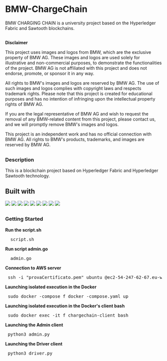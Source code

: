 # BMW-ChargeChain

BMW CHARGING CHAIN is a university project based on the Hyperledger Fabric and Sawtooth blockchains.

##

**Disclaimer**

This project uses images and logos from BMW, which are the exclusive property of BMW AG. These images and logos are used solely for illustrative and non-commercial purposes, to demonstrate the functionalities of the project. BMW AG is not affiliated with this project and does not endorse, promote, or sponsor it in any way.

All rights to BMW's images and logos are reserved by BMW AG. The use of such images and logos complies with copyright laws and respects trademark rights. Please note that this project is created for educational purposes and has no intention of infringing upon the intellectual property rights of BMW AG.

If you are the legal representative of BMW AG and wish to request the removal of any BMW-related content from this project, please contact us, and we will promptly remove BMW's images and logos.

This project is an independent work and has no official connection with BMW AG. All rights to BMW's products, trademarks, and images are reserved by BMW AG.

##
### Description

This is a blockchain project based on Hyperledger Fabric and Hyperledger Sawtooth technology.


##
## Built with

<img src="https://img.shields.io/badge/hyperledger-2F3134?style=for-the-badge&logo=hyperledger&logoColor=white" />
<img src="https://img.shields.io/badge/Python-FFD43B?style=for-the-badge&logo=python&logoColor=blue" /> 
<img src="https://img.shields.io/badge/Flask-000000?style=for-the-badge&logo=flask&logoColor=white" />
<img src="https://img.shields.io/badge/JavaScript-323330?style=for-the-badge&logo=javascript&logoColor=F7DF1E" />
<img src="https://img.shields.io/badge/HTML5-E34F26?style=for-the-badge&logo=html5&logoColor=white" /> 
<img src="https://img.shields.io/badge/CSS3-1572B6?style=for-the-badge&logo=css3&logoColor=white" />
<img src="https://img.shields.io/badge/Go-00ADD8?style=for-the-badge&logo=go&logoColor=white" /> 
<img src="https://img.shields.io/badge/Docker-2CA5E0?style=for-the-badge&logo=docker&logoColor=white" /> 
<img src="https://img.shields.io/badge/Amazon_AWS-FF9900?style=for-the-badge&logo=amazonaws&logoColor=white" /> 

##
### Getting Started

**Run the script.sh**
<pre>  script.sh </pre>

<p></p>

**Run script admin.go**
<pre>  admin.go</pre>
  
<p></p>

**Connection to AWS server**
<pre> ssh -i "provaCertificato.pem" ubuntu @ec2-54-247-62-67.eu-west-1.compute.amazonaws.com</pre>

<p></p>

**Launching  isolated execution in the Docker**
<pre> sudo docker -compose f docker -compose.yaml up</pre>
<p></p>

**Launching  isolated execution in the Docker's client bash**
<pre> sudo docker exec -it f chargechain-client bash</pre>
<p></p>

**Launching the Admin client**
<pre> python3 admin.py</pre>
<p></p>

**Launching the Driver client**
<pre> python3 driver.py </pre>
